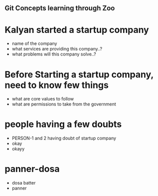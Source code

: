 ## Git Concepts learning through Zoo

# Kalyan started a startup company
* name of the company
* what services are providing this company..?
* what problems will this company solve..?

# Before Starting a startup company, need to know few things
* what are core values to follow
* what are permissions to take from the government

# people having a few doubts
* PERSON-1 and 2 having doubt of startup company
* okay
* okayy 

# panner-dosa
* dosa batter
* panner

